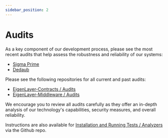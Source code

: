 ```yaml
---
sidebar_position: 2
---
```


# Audits

As a key component of our development process, please see the most recent audits that help assess the robustness and reliability of our systems:
- [Sigma Prime](https://github.com/Layr-Labs/eigenlayer-contracts/blob/dev/audits/Sigma%20Prime%20-%20Core%20Audit%20-%20v2.0%20FINAL%20-%20Feb'24.pdf)  
- [Dedaub](https://github.com/Layr-Labs/eigenlayer-middleware/blob/m2-mainnet/audits/Dedaub%20-%20Middleware%20Audit%20-%20Final%20-%20Feb'24.pdf) 

Please see the following repositories for all current and past audits:
- [EigenLayer-Contracts / Audits](https://github.com/Layr-Labs/eigenlayer-contracts/tree/dev/audits)
- [EigenLayer-Middleware / Audits](https://github.com/Layr-Labs/eigenlayer-middleware/tree/dev/audits)

We encourage you to review all audits carefully as they offer an in-depth analysis of our technology's capabilities, security measures, and overall reliability.

Instructions are also available for [Installation and Running Tests / Analyzers](https://github.com/Layr-Labs/eigenlayer-contracts#installation) via the Github repo.
